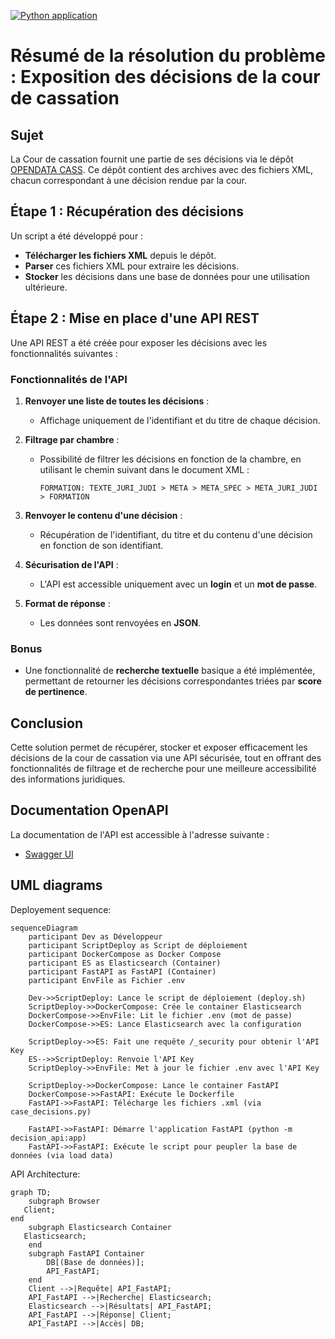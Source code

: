 [![Python application](https://github.com/FARKAL800/decisions-api/actions/workflows/python-app.yml/badge.svg)](https://github.com/FARKAL800/decisions-api/actions/workflows/python-app.yml)

# Résumé de la résolution du problème : Exposition des décisions de la cour de cassation

## Sujet
La Cour de cassation fournit une partie de ses décisions via le dépôt [OPENDATA CASS](https://echanges.dila.gouv.fr/OPENDATA/CASS/). Ce dépôt contient des archives avec des fichiers XML, chacun correspondant à une décision rendue par la cour.

## Étape 1 : Récupération des décisions
Un script a été développé pour :
- **Télécharger les fichiers XML** depuis le dépôt.
- **Parser** ces fichiers XML pour extraire les décisions.
- **Stocker** les décisions dans une base de données pour une utilisation ultérieure.

## Étape 2 : Mise en place d'une API REST
Une API REST a été créée pour exposer les décisions avec les fonctionnalités suivantes :

### Fonctionnalités de l'API
1. **Renvoyer une liste de toutes les décisions** :
   - Affichage uniquement de l'identifiant et du titre de chaque décision.

2. **Filtrage par chambre** :
   - Possibilité de filtrer les décisions en fonction de la chambre, en utilisant le chemin suivant dans le document XML :
     ```
     FORMATION: TEXTE_JURI_JUDI > META > META_SPEC > META_JURI_JUDI > FORMATION
     ```

3. **Renvoyer le contenu d'une décision** :
   - Récupération de l'identifiant, du titre et du contenu d'une décision en fonction de son identifiant.

4. **Sécurisation de l'API** :
   - L'API est accessible uniquement avec un **login** et un **mot de passe**.

5. **Format de réponse** :
   - Les données sont renvoyées en **JSON**.

### Bonus
- Une fonctionnalité de **recherche textuelle** basique a été implémentée, permettant de retourner les décisions correspondantes triées par **score de pertinence**.

## Conclusion
Cette solution permet de récupérer, stocker et exposer efficacement les décisions de la cour de cassation via une API sécurisée, tout en offrant des fonctionnalités de filtrage et de recherche pour une meilleure accessibilité des informations juridiques.

## Documentation OpenAPI

La documentation de l'API est accessible à l'adresse suivante :

- [Swagger UI](https://farkal800.github.io/decisions-api/)

## UML diagrams

Deployement sequence: 

```mermaid
sequenceDiagram
    participant Dev as Développeur
    participant ScriptDeploy as Script de déploiement
    participant DockerCompose as Docker Compose
    participant ES as Elasticsearch (Container)
    participant FastAPI as FastAPI (Container)
    participant EnvFile as Fichier .env

    Dev->>ScriptDeploy: Lance le script de déploiement (deploy.sh)
    ScriptDeploy->>DockerCompose: Crée le container Elasticsearch
    DockerCompose->>EnvFile: Lit le fichier .env (mot de passe)
    DockerCompose->>ES: Lance Elasticsearch avec la configuration

    ScriptDeploy->>ES: Fait une requête /_security pour obtenir l'API Key
    ES-->>ScriptDeploy: Renvoie l'API Key
    ScriptDeploy->>EnvFile: Met à jour le fichier .env avec l'API Key

    ScriptDeploy->>DockerCompose: Lance le container FastAPI
    DockerCompose->>FastAPI: Exécute le Dockerfile
    FastAPI->>FastAPI: Télécharge les fichiers .xml (via case_decisions.py)

    FastAPI->>FastAPI: Démarre l'application FastAPI (python -m decision_api:app)
    FastAPI->>FastAPI: Exécute le script pour peupler la base de données (via load data)
```

API Architecture:

```mermaid
graph TD;
    subgraph Browser
   Client;
end
    subgraph Elasticsearch Container
   Elasticsearch;
    end
    subgraph FastAPI Container
        DB[(Base de données)];
        API_FastAPI;
    end
    Client -->|Requête| API_FastAPI;
    API_FastAPI -->|Recherche| Elasticsearch;
    Elasticsearch -->|Résultats| API_FastAPI;
    API_FastAPI -->|Réponse| Client;
    API_FastAPI -->|Accès| DB;
```
